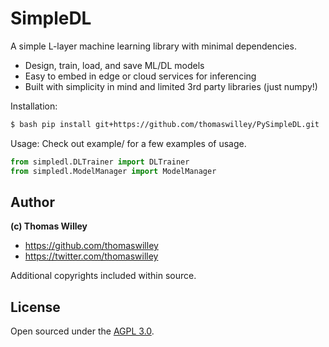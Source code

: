 # SimpleDL

A simple L-layer machine learning library with minimal dependencies.

- Design, train, load, and save ML/DL models
- Easy to embed in edge or cloud services for inferencing
- Built with simplicity in mind and limited 3rd party libraries (just
  numpy!)

Installation:
```bash
$ bash pip install git+https://github.com/thomaswilley/PySimpleDL.git
```

Usage: Check out example/ for a few examples of usage.

```python
from simpledl.DLTrainer import DLTrainer
from simpledl.ModelManager import ModelManager
```

## Author

**(c) Thomas Willey**
- <https://github.com/thomaswilley>
- <https://twitter.com/thomaswilley>

Additional copyrights included within source.

## License

Open sourced under the [AGPL 3.0](LICENSE).
